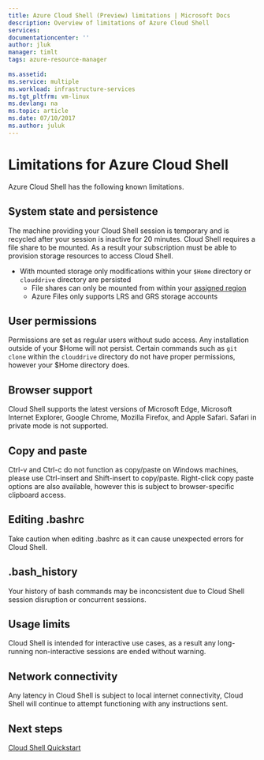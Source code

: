 ```yaml
---
title: Azure Cloud Shell (Preview) limitations | Microsoft Docs
description: Overview of limitations of Azure Cloud Shell
services: 
documentationcenter: ''
author: jluk
manager: timlt
tags: azure-resource-manager
 
ms.assetid: 
ms.service: multiple
ms.workload: infrastructure-services
ms.tgt_pltfrm: vm-linux
ms.devlang: na
ms.topic: article
ms.date: 07/10/2017
ms.author: juluk
---
```


# Limitations for Azure Cloud Shell
Azure Cloud Shell has the following known limitations.

## System state and persistence
The machine providing your Cloud Shell session is temporary and is recycled after your session is inactive for 20 minutes. Cloud Shell requires a file share to be mounted. As a result your subscription must be able to provision storage resources to access Cloud Shell.
* With mounted storage only modifications within your `$Home` directory or `clouddrive` directory are persisted
  * File shares can only be mounted from within your [assigned region](persisting-shell-storage.md#pre-requisites-for-manual-mounting)
  * Azure Files only supports LRS and GRS storage accounts

## User permissions
Permissions are set as regular users without sudo access. Any installation outside of your $Home will not persist.
Certain commands such as `git clone` within the `clouddrive` directory do not have proper permissions, however your $Home directory does.

## Browser support
Cloud Shell supports the latest versions of Microsoft Edge, Microsoft Internet Explorer, Google Chrome, Mozilla Firefox, and Apple Safari. Safari in private mode is not supported.

## Copy and paste
Ctrl-v and Ctrl-c do not function as copy/paste on Windows machines, please use Ctrl-insert and Shift-insert to copy/paste.
Right-click copy paste options are also available, however this is subject to browser-specific clipboard access.

## Editing .bashrc
Take caution when editing .bashrc as it can cause unexpected errors for Cloud Shell.

## .bash_history
Your history of bash commands may be inconcsistent due to Cloud Shell session disruption or concurrent sessions.

## Usage limits
Cloud Shell is intended for interactive use cases, as a result any long-running non-interactive sessions are ended without warning.

## Network connectivity
Any latency in Cloud Shell is subject to local internet connectivity, Cloud Shell will continue to attempt functioning with any instructions sent.

## Next steps
[Cloud Shell Quickstart](quickstart.md)